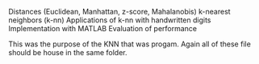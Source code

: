 Distances (Euclidean, Manhattan, z-score, Mahalanobis)
k-nearest neighbors (k-nn)
Applications of k-nn with handwritten digits
Implementation with MATLAB
Evaluation of performance

This was the purpose of the KNN that was progam. Again all of these file should
be house in the same folder. 
